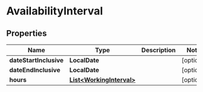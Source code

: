 

# AvailabilityInterval


## Properties

| Name | Type | Description | Notes |
|------------ | ------------- | ------------- | -------------|
|**dateStartInclusive** | **LocalDate** |  |  [optional] |
|**dateEndInclusive** | **LocalDate** |  |  [optional] |
|**hours** | [**List&lt;WorkingInterval&gt;**](WorkingInterval.md) |  |  [optional] |



